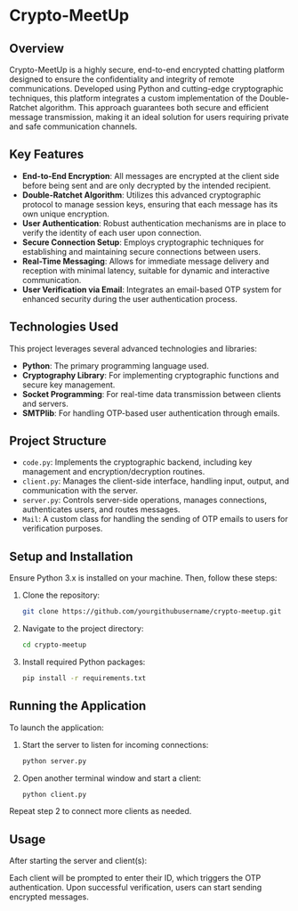 # Crypto-MeetUp

## Overview
Crypto-MeetUp is a highly secure, end-to-end encrypted chatting platform designed to ensure the confidentiality and integrity of remote communications. Developed using Python and cutting-edge cryptographic techniques, this platform integrates a custom implementation of the Double-Ratchet algorithm. This approach guarantees both secure and efficient message transmission, making it an ideal solution for users requiring private and safe communication channels.

## Key Features
- **End-to-End Encryption**: All messages are encrypted at the client side before being sent and are only decrypted by the intended recipient.
- **Double-Ratchet Algorithm**: Utilizes this advanced cryptographic protocol to manage session keys, ensuring that each message has its own unique encryption.
- **User Authentication**: Robust authentication mechanisms are in place to verify the identity of each user upon connection.
- **Secure Connection Setup**: Employs cryptographic techniques for establishing and maintaining secure connections between users.
- **Real-Time Messaging**: Allows for immediate message delivery and reception with minimal latency, suitable for dynamic and interactive communication.
- **User Verification via Email**: Integrates an email-based OTP system for enhanced security during the user authentication process.

## Technologies Used
This project leverages several advanced technologies and libraries:
- **Python**: The primary programming language used.
- **Cryptography Library**: For implementing cryptographic functions and secure key management.
- **Socket Programming**: For real-time data transmission between clients and servers.
- **SMTPlib**: For handling OTP-based user authentication through emails.

## Project Structure
- `code.py`: Implements the cryptographic backend, including key management and encryption/decryption routines.
- `client.py`: Manages the client-side interface, handling input, output, and communication with the server.
- `server.py`: Controls server-side operations, manages connections, authenticates users, and routes messages.
- `Mail`: A custom class for handling the sending of OTP emails to users for verification purposes.

## Setup and Installation
Ensure Python 3.x is installed on your machine. Then, follow these steps:
1. Clone the repository:
   ```bash
   git clone https://github.com/yourgithubusername/crypto-meetup.git
   
2. Navigate to the project directory:
   ```bash
   cd crypto-meetup
   
3. Install required Python packages:
   ```bash
   pip install -r requirements.txt

## Running the Application
To launch the application:
1. Start the server to listen for incoming connections:
   ```bash
   python server.py

2. Open another terminal window and start a client:
   ```bash
   python client.py

Repeat step 2 to connect more clients as needed.

## Usage
After starting the server and client(s):

Each client will be prompted to enter their ID, which triggers the OTP authentication.
Upon successful verification, users can start sending encrypted messages.
